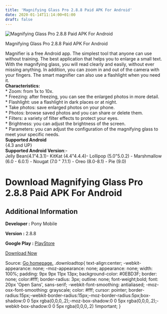 ```yaml
---
title: 'Magnifying Glass Pro 2.8.8 Paid APK For Android'
date: 2020-01-14T11:14:00+01:00
draft: false
---
```


![Magnifying Glass Pro 2.8.8 Paid APK For Android](https://i0.wp.com/apkhome.net/wp-content/uploads/2020/01/Magnifying-Glass-Pro-2.8.8-Paid.png "Magnifying Glass Pro 2.8.8 Paid APK For Android")

  

Magnifying Glass Pro 2.8.8 Paid APK For Android

Magnifier is a free Android app. The simplest tool that anyone can use without training. The best application that helps you to enlarge a small text. With the magnifying glass, you will read clearly and easily, without ever missing anything. In addition, you can zoom in and out of the camera with your fingers. The smart magnifier can also use a flashlight when you need it.  
**Characteristics:**  
\* Zoom: from 1x to 10x.  
\* Freezing: after freezing, you can see the enlarged photos in more detail.  
\* Flashlight: use a flashlight in dark places or at night.  
\* Take photos: save enlarged photos on your phone.  
\* Photos: browse saved photos and you can share or delete them.  
\* Filters: a variety of filter effects to protect your eyes.  
\* Brightness: you can adjust the brightness of the screen.  
\* Parameters: you can adjust the configuration of the magnifying glass to meet your specific needs.  
**Supported Android**  
{4.3 and UP}  
**Supported Android Version**:-  
Jelly Bean(4.1"4.3.1)- KitKat (4.4"4.4.4)- Lollipop (5.0"5.0.2) - Marshmallow (6.0 - 6.0.1) - Nougat (7.0 " 7.1.1) - Oreo (8.0-8.1) - Pie (9.0)

Download Magnifying Glass Pro 2.8.8 Paid APK For Android
========================================================

Additional Information
----------------------

**Developer :** Pony Mobile

**Version :** 2.8.8

**Google Play :** [PlayStore](https://play.google.com/store/apps/details?id=com.binghuo.magnifier.magnifyingglass.pro)

  

[Download Now](https://store4app.co/post/magnifying-glass-pro-2-8-8-paid-apk-for-android_1578847346)

  
Source: [Go homepage.](https://store4app.co/post/magnifying-glass-pro-2-8-8-paid-apk-for-android_1578847346) .downloadtop{ text-align:center; -webkit-appearance: none; -moz-appearance: none; appearance: none; width: 100%; padding: 9px 9px 11px 13px; background-color: #0EBD3F; border: none; color:#fff; border-radius: 3px; outline: none; font-weight;bold; font: 20px 'Open Sans', sans-serif; -webkit-font-smoothing: antialiased; -moz-osx-font-smoothing: grayscale; color: #fff; cursor: pointer; border-radius:15px;-webkit-border-radius:15px;-moz-border-radius:5px;box-shadow:0 0 5px rgba(0,0,0,.2);-moz-box-shadow:0 0 5px rgba(0,0,0,.2);-webkit-box-shadow:0 0 5px rgba(0,0,0,.2) !important; }